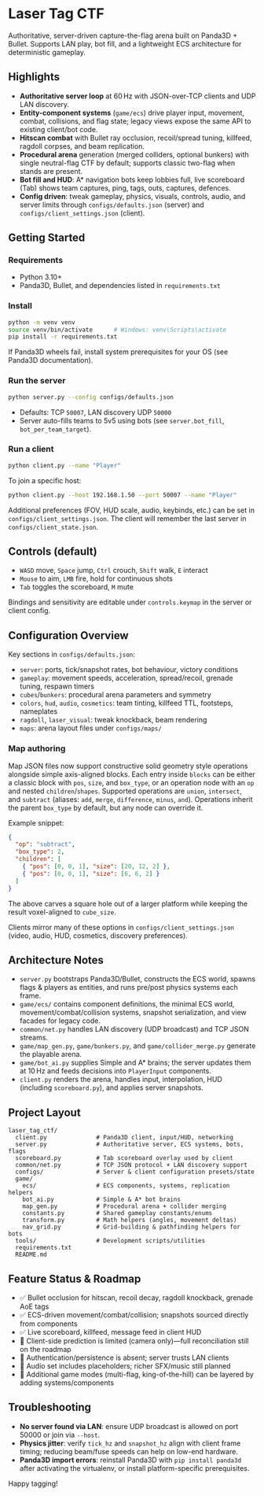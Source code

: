 # Laser Tag CTF

Authoritative, server-driven capture-the-flag arena built on Panda3D + Bullet. Supports LAN play, bot fill, and a lightweight ECS architecture for deterministic gameplay.

## Highlights
- **Authoritative server loop** at 60 Hz with JSON-over-TCP clients and UDP LAN discovery.
- **Entity-component systems** (`game/ecs`) drive player input, movement, combat, collisions, and flag state; legacy views expose the same API to existing client/bot code.
- **Hitscan combat** with Bullet ray occlusion, recoil/spread tuning, killfeed, ragdoll corpses, and beam replication.
- **Procedural arena** generation (merged colliders, optional bunkers) with single neutral-flag CTF by default; supports classic two-flag when stands are present.
- **Bot fill and HUD**: A* navigation bots keep lobbies full, live scoreboard (Tab) shows team captures, ping, tags, outs, captures, defences.
- **Config driven**: tweak gameplay, physics, visuals, controls, audio, and server limits through `configs/defaults.json` (server) and `configs/client_settings.json` (client).

## Getting Started
### Requirements
- Python 3.10+
- Panda3D, Bullet, and dependencies listed in `requirements.txt`

### Install
```bash
python -m venv venv
source venv/bin/activate      # Windows: venv\Scripts\activate
pip install -r requirements.txt
```
If Panda3D wheels fail, install system prerequisites for your OS (see Panda3D documentation).

### Run the server
```bash
python server.py --config configs/defaults.json
```
- Defaults: TCP `50007`, LAN discovery UDP `50000`
- Server auto-fills teams to 5v5 using bots (see `server.bot_fill`, `bot_per_team_target`).

### Run a client
```bash
python client.py --name "Player"
```
To join a specific host:
```bash
python client.py --host 192.168.1.50 --port 50007 --name "Player"
```
Additional preferences (FOV, HUD scale, audio, keybinds, etc.) can be set in `configs/client_settings.json`. The client will remember the last server in `configs/client_state.json`.

## Controls (default)
- `WASD` move, `Space` jump, `Ctrl` crouch, `Shift` walk, `E` interact
- `Mouse` to aim, `LMB` fire, hold for continuous shots
- `Tab` toggles the scoreboard, `M` mute

Bindings and sensitivity are editable under `controls.keymap` in the server or client config.

## Configuration Overview
Key sections in `configs/defaults.json`:
- `server`: ports, tick/snapshot rates, bot behaviour, victory conditions
- `gameplay`: movement speeds, acceleration, spread/recoil, grenade tuning, respawn timers
- `cubes`/`bunkers`: procedural arena parameters and symmetry
- `colors`, `hud`, `audio`, `cosmetics`: team tinting, killfeed TTL, footsteps, nameplates
- `ragdoll`, `laser_visual`: tweak knockback, beam rendering
- `maps`: arena layout files under `configs/maps/`

### Map authoring
Map JSON files now support constructive solid geometry style operations alongside simple axis-aligned blocks. Each entry inside `blocks` can be either a classic block with `pos`, `size`, and `box_type`, or an operation node with an `op` and nested `children`/`shapes`. Supported operations are `union`, `intersect`, and `subtract` (aliases: `add`, `merge`, `difference`, `minus`, `and`). Operations inherit the parent `box_type` by default, but any node can override it.

Example snippet:
```json
{
  "op": "subtract",
  "box_type": 2,
  "children": [
    { "pos": [0, 0, 1], "size": [20, 12, 2] },
    { "pos": [0, 0, 1], "size": [6, 6, 2] }
  ]
}
```
The above carves a square hole out of a larger platform while keeping the result voxel-aligned to `cube_size`.

Clients mirror many of these options in `configs/client_settings.json` (video, audio, HUD, cosmetics, discovery preferences).

## Architecture Notes
- `server.py` bootstraps Panda3D/Bullet, constructs the ECS world, spawns flags & players as entities, and runs pre/post physics systems each frame.
- `game/ecs/` contains component definitions, the minimal ECS world, movement/combat/collision systems, snapshot serialization, and view facades for legacy code.
- `common/net.py` handles LAN discovery (UDP broadcast) and TCP JSON streams.
- `game/map_gen.py`, `game/bunkers.py`, and `game/collider_merge.py` generate the playable arena.
- `game/bot_ai.py` supplies Simple and A* brains; the server updates them at 10 Hz and feeds decisions into `PlayerInput` components.
- `client.py` renders the arena, handles input, interpolation, HUD (including `scoreboard.py`), and applies server snapshots.

## Project Layout
```
laser_tag_ctf/
  client.py              # Panda3D client, input/HUD, networking
  server.py              # Authoritative server, ECS systems, bots, flags
  scoreboard.py          # Tab scoreboard overlay used by client
  common/net.py          # TCP JSON protocol + LAN discovery support
  configs/               # Server & client configuration presets/state
  game/
    ecs/                 # ECS components, systems, replication helpers
    bot_ai.py            # Simple & A* bot brains
    map_gen.py           # Procedural arena + collider merging
    constants.py         # Shared gameplay constants/enums
    transform.py         # Math helpers (angles, movement deltas)
    nav_grid.py          # Grid-building & pathfinding helpers for bots
  tools/                 # Development scripts/utilities
  requirements.txt
  README.md
```

## Feature Status & Roadmap
- ✅ Bullet occlusion for hitscan, recoil decay, ragdoll knockback, grenade AoE tags
- ✅ ECS-driven movement/combat/collision; snapshots sourced directly from components
- ✅ Live scoreboard, killfeed, message feed in client HUD
- 🚧 Client-side prediction is limited (camera only)—full reconciliation still on the roadmap
- 🚧 Authentication/persistence is absent; server trusts LAN clients
- 🚧 Audio set includes placeholders; richer SFX/music still planned
- 🚧 Additional game modes (multi-flag, king-of-the-hill) can be layered by adding systems/components

## Troubleshooting
- **No server found via LAN**: ensure UDP broadcast is allowed on port 50000 or join via `--host`.
- **Physics jitter**: verify `tick_hz` and `snapshot_hz` align with client frame timing; reducing beam/fuse speeds can help on low-end hardware.
- **Panda3D import errors**: reinstall Panda3D with `pip install panda3d` after activating the virtualenv, or install platform-specific prerequisites.

Happy tagging!
